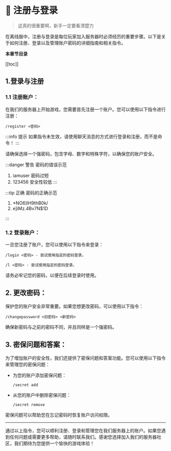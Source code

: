 # 🧳 注册与登录
> 这真的很重要啊，新手一定要看清楚力

在离线服中，注册与登录是每位玩家加入服务器时必须经历的重要步骤。以下是关于如何注册、登录以及管理账户密码的详细指南和相关指令。

**本章节目录**

[[toc]]

## 1.登录与注册

### **1.1 注册账户：**

在我们的服务器上开始游戏，您需要首先注册一个账户。您可以使用以下指令进行注册：

```
/register <密码>
```

:::info 提示
如果指令未生效，请使用聊天消息的方式进行登录和注册，而不是命令！
:::

请确保选择一个强密码，包含字母、数字和特殊字符，以确保您的账户安全。

:::danger 警告
密码的错误示范

1. iamuser 密码过短
2. 123456 安全性较低
:::

:::tip 正确
密码的正确示范

1. *NO6)lH9thB0k/
2. e]iMz.4Bv7N$1D

:::

### **1.2 登录账户：**

一旦您注册了账户，您可以使用以下指令来登录：

```
/login <密码> - 尝试使用指定的密码登录。
```

```
/l <密码> - 尝试使用指定的密码登录。
```

请务必牢记您的密码，以便在后续登录时使用。

## **2. 更改密码：**

保护您的账户安全非常重要。如果您想更改密码，可以使用以下指令：

```
/changepassword <旧密码> <新密码>
```

确保新密码与之前的密码不同，并且同样是一个强密码。

## **3. 密保问题和答案：**

为了增加账户的安全性，我们还提供了密保问题和答案功能。您可以使用以下指令来管理您的密保问题：

*   为您的账户添加密保问题：

    ```
    /secret add
    ```

*   从您的账户中删除密保问题：

    ```
    /secret remove
    ```

密保问题可以帮助您在忘记密码时恢复账户访问权限。

---

通过以上指令，您可以顺利注册、登录和管理您在我们服务器上的账户。如果您遇到任何问题或需要更多帮助，请随时联系我们。感谢您选择加入我们的服务器社区，我们期待为您提供一个愉快的游戏体验！
